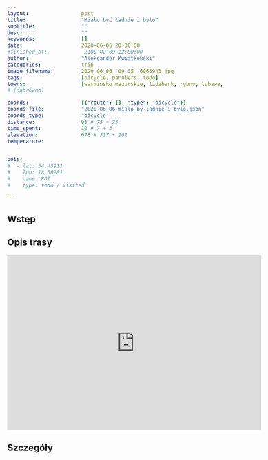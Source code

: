 ```yaml
---
layout:                 post
title:                  "Miało być ładnie i było"
subtitle:               ""
desc:                   ""
keywords:               []
date:                   2020-06-06 20:00:00
#finished_at:            2100-02-09 12:00:00
author:                 "Aleksander Kwiatkowski"
categories:             trip
image_filename:         2020_06_06__09_55__6065943.jpg
tags:                   [bicycle, panniers, todo]
towns:                  [warminsko_mazurskie, lidzbark, rybno, lubawa, dabrowno, ostroda, grunwald]
# (dąbrówno)

coords:                 [{"route": [], "type": "bicycle"}]
coords_file:            "2020-06-06-mialo-by-ladnie-i-bylo.json"
coords_type:            "bicycle"
distance:               98 # 75 + 23
time_spent:             10 # 7 + 3
elevation:              678 # 517 + 161
temperature:            


pois:
#  - lat: 54.45911
#    lon: 18.56281
#    name: POI
#    type: todo / visited

---
```



## Wstęp

## Opis trasy

<iframe height='405' width='590' frameborder='0' allowtransparency='true' scrolling='no' src='https://www.strava.com/activities/3573880630/embed/ebcc9a2f60ab9c441486c6392702b20c60f0d3b5'></iframe>

## Szczegóły
